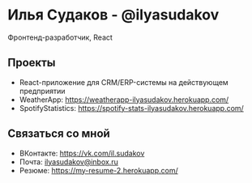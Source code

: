 # Илья Судаков - @ilyasudakov
Фронтенд-разработчик, React

## Проекты

* React-приложение для CRM/ERP-системы на действующем предприятии
* WeatherApp: https://weatherapp-ilyasudakov.herokuapp.com/
* SpotifyStatistics: https://spotify-stats-ilyasudakov.herokuapp.com/

## Связаться со мной

* ВКонтакте: https://vk.com/il.sudakov
* Почта: ilyasudakov@inbox.ru
* Резюме: https://my-resume-2.herokuapp.com/

